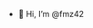 - 👋 Hi, I’m @fmz42


<!---
fmz42/fmz42 is a ✨ special ✨ repository because its `README.md` (this file) appears on your GitHub profile.
You can click the Preview link to take a look at your changes.
--->
